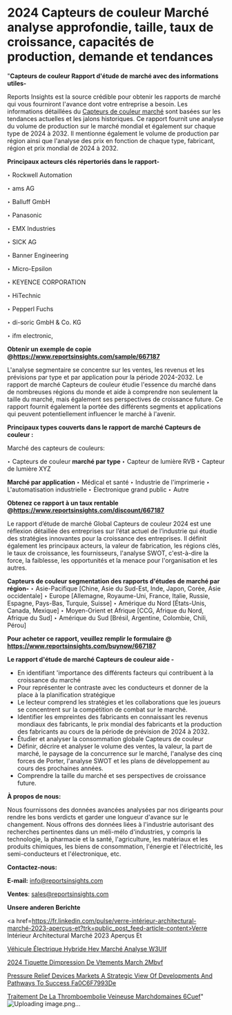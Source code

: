 # 2024 Capteurs de couleur Marché analyse approfondie, taille, taux de croissance, capacités de production, demande et tendances

"<strong>Capteurs de couleur Rapport d'étude de marché avec des informations utiles-</strong>

Reports Insights est la source crédible pour obtenir les rapports de marché qui vous fourniront l'avance dont votre entreprise a besoin. Les informations détaillées du <a href=https://www.reportsinsights.com/sample/667187>Capteurs de couleur marché</a> sont basées sur les tendances actuelles et les jalons historiques. Ce rapport fournit une analyse du volume de production sur le marché mondial et également sur chaque type de 2024 à 2032. Il mentionne également le volume de production par région ainsi que l'analyse des prix en fonction de chaque type, fabricant, région et prix mondial de 2024 à 2032.

<b>Principaux acteurs clés répertoriés dans le rapport-</b>

‣ Rockwell Automation

‣ ams AG

‣ Balluff GmbH

‣ Panasonic

‣ EMX Industries

‣ SICK AG

‣ Banner Engineering

‣ Micro-Epsilon

‣ KEYENCE CORPORATION

‣ HiTechnic

‣ Pepperl Fuchs

‣ di-soric GmbH & Co. KG

‣ ifm electronic,

<strong><b>Obtenir un exemple de copie @</b></strong><a href=https://www.reportsinsights.com/sample/667187><strong><b>https://www.reportsinsights.com/sample/667187</b></strong></a>

L'analyse segmentaire se concentre sur les ventes, les revenus et les prévisions par type et par application pour la période 2024-2032. Le rapport de marché Capteurs de couleur étudie l'essence du marché dans de nombreuses régions du monde et aide à comprendre non seulement la taille du marché, mais également ses perspectives de croissance future. Ce rapport fournit également la portée des différents segments et applications qui peuvent potentiellement influencer le marché à l'avenir.

<strong>Principaux types couverts dans le rapport de marché Capteurs de couleur :</strong>

Marché des capteurs de couleurs:

‣  Capteurs de couleur <strong> marché <strong> par type </strong> </strong>
‣ Capteur de lumière RVB
‣ Capteur de lumière XYZ

<strong>Marché par application </strong>
‣ Médical et santé
‣ Industrie de l'imprimerie
‣ L'automatisation industrielle
‣ Électronique grand public
‣ Autre

<strong><b>Obtenez ce rapport à un taux rentable @</b></strong><a href=https://www.reportsinsights.com/discount/667187><strong><b>https://www.reportsinsights.com/discount/667187</b></strong></a>

Le rapport d’étude de marché Global Capteurs de couleur 2024 est une réflexion détaillée des entreprises sur l’état actuel de l’industrie qui étudie des stratégies innovantes pour la croissance des entreprises. Il définit également les principaux acteurs, la valeur de fabrication, les régions clés, le taux de croissance, les fournisseurs, l'analyse SWOT, c'est-à-dire la force, la faiblesse, les opportunités et la menace pour l'organisation et les autres.

<strong>Capteurs de couleur segmentation des rapports d'études de marché par région-</strong>
‣ Asie-Pacifique [Chine, Asie du Sud-Est, Inde, Japon, Corée, Asie occidentale]
‣ Europe [Allemagne, Royaume-Uni, France, Italie, Russie, Espagne, Pays-Bas, Turquie, Suisse]
‣ Amérique du Nord [États-Unis, Canada, Mexique]
‣ Moyen-Orient et Afrique [CCG, Afrique du Nord, Afrique du Sud]
‣ Amérique du Sud [Brésil, Argentine, Colombie, Chili, Pérou]

<strong>Pour acheter ce rapport, veuillez remplir le formulaire @   <a href=https://www.reportsinsights.com/buynow/667187>https://www.reportsinsights.com/buynow/667187</a></strong>

<strong>Le rapport d'étude de marché Capteurs de couleur aide -</strong>
<ul>
  <li>En identifiant 'importance des différents facteurs qui contribuent à la croissance du marché</li>
  <li>Pour représenter le contraste avec les conducteurs et donner de la place à la planification stratégique</li>
  <li>Le lecteur comprend les stratégies et les collaborations que les joueurs se concentrent sur la compétition de combat sur le marché.</li>
  <li>Identifier les empreintes des fabricants en connaissant les revenus mondiaux des fabricants, le prix mondial des fabricants et la production des fabricants au cours de la période de prévision de 2024 à 2032.</li>
  <li>Étudier et analyser la consommation globale Capteurs de couleur</li>
  <li>Définir, décrire et analyser le volume des ventes, la valeur, la part de marché, le paysage de la concurrence sur le marché, l'analyse des cinq forces de Porter, l'analyse SWOT et les plans de développement au cours des prochaines années.</li>
  <li>Comprendre la taille du marché et ses perspectives de croissance future.</li>
</ul>
<strong>À propos de nous:</strong>

Nous fournissons des données avancées analysées par nos dirigeants pour rendre les bons verdicts et garder une longueur d'avance sur le changement. Nous offrons des données liées à l'industrie autorisant des recherches pertinentes dans un méli-mélo d'industries, y compris la technologie, la pharmacie et la santé, l'agriculture, les matériaux et les produits chimiques, les biens de consommation, l'énergie et l'électricité, les semi-conducteurs et l'électronique, etc.

<strong>Contactez-nous:</strong>

<strong>E-mail:</strong> <a href=mailto:info@reportsinsights.com>info@reportsinsights.com</a>

<strong>Ventes</strong>: <a href=mailto:sales@reportsinsights.com>sales@reportsinsights.com</a>

<strong>Unsere anderen Berichte</strong>

<a href=https://fr.linkedin.com/pulse/verre-intérieur-architectural-marché-2023-aperçus-et?trk=public_post_feed-article-content>Verre Intérieur Architectural Marché 2023 Aperçus Et</a>

<a href=https://fr.linkedin.com/pulse/véhicule-électrique-hybride-hev-marché-analyse-w3ulf/>Véhicule Électrique Hybride Hev Marché Analyse W3Ulf</a>

<a href=https://www.linkedin.com/pulse/2024-%C3%A9tiquette-dimpression-de-v%C3%AAtements-march%C3%A9-2mbvf/>2024 Tiquette Dimpression De Vtements March 2Mbvf</a>

<a href=https://medium.com/@reportsinsights.aj/pressure-relief-devices-markets-a-strategic-view-of-developments-and-pathways-to-success-fa0c6f7993de>Pressure Relief Devices Markets A Strategic View Of Developments And Pathways To Success Fa0C6F7993De</a>

<a href=https://www.linkedin.com/pulse/traitement-de-la-thromboembolie-veineuse-march%C3%A9domaines-6cuef/>Traitement De La Thromboembolie Veineuse Marchdomaines 6Cuef</a>"
![Uploading image.png…]()
